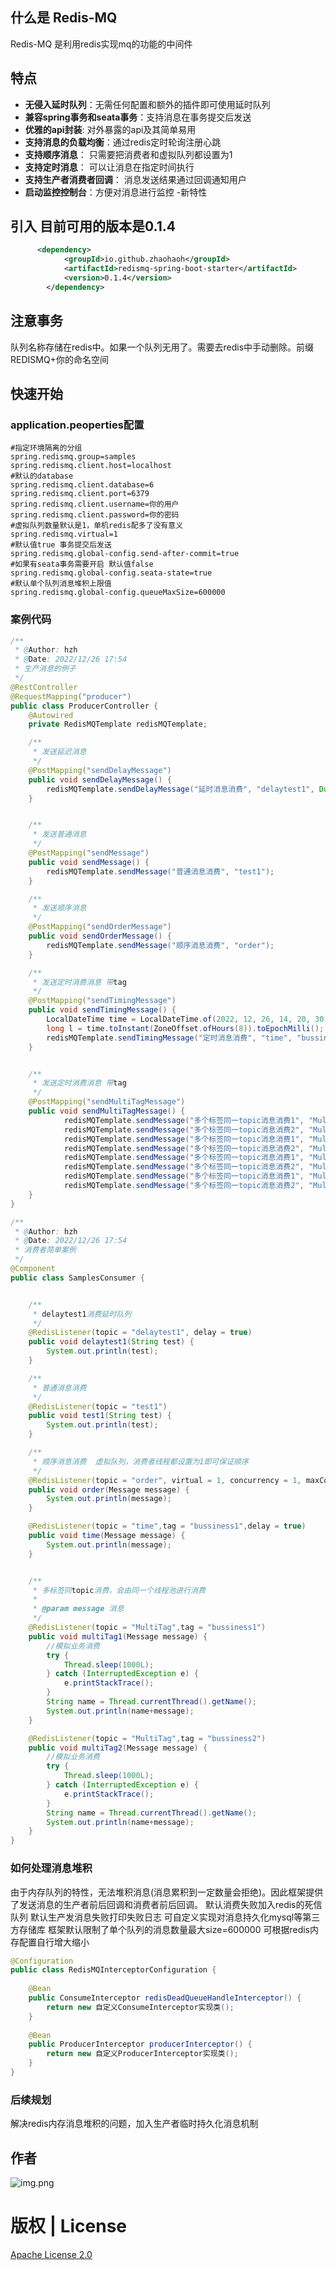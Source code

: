 ## 什么是 Redis-MQ

Redis-MQ 是利用redis实现mq的功能的中间件

## 特点

- **无侵入延时队列**：无需任何配置和额外的插件即可使用延时队列 
- **兼容spring事务和seata事务**：支持消息在事务提交后发送
- **优雅的api封装**:  对外暴露的api及其简单易用
- **支持消息的负载均衡**：通过redis定时轮询注册心跳
- **支持顺序消息**： 只需要把消费者和虚拟队列都设置为1
- **支持定时消息**： 可以让消息在指定时间执行
- **支持生产者消费者回调**： 消息发送结果通过回调通知用户
- **启动监控控制台**：方便对消息进行监控 -新特性
## 引入 目前可用的版本是0.1.4
``` xml
      <dependency>
            <groupId>io.github.zhaohaoh</groupId>
            <artifactId>redismq-spring-boot-starter</artifactId>
            <version>0.1.4</version>
        </dependency>
```
## 注意事务
队列名称存储在redis中。如果一个队列无用了。需要去redis中手动删除。前缀REDISMQ+你的命名空间

## 快速开始

### application.peoperties配置

```properties
#指定环境隔离的分组
spring.redismq.group=samples
spring.redismq.client.host=localhost
#默认的database
spring.redismq.client.database=6
spring.redismq.client.port=6379
spring.redismq.client.username=你的用户
spring.redismq.client.password=你的密码
#虚拟队列数量默认是1，单机redis配多了没有意义
spring.redismq.virtual=1
#默认值true 事务提交后发送
spring.redismq.global-config.send-after-commit=true
#如果有seata事务需要开启 默认值false
spring.redismq.global-config.seata-state=true
#默认单个队列消息堆积上限值
spring.redismq.global-config.queueMaxSize=600000
```
### 案例代码

```java
/**
 * @Author: hzh
 * @Date: 2022/12/26 17:54
 * 生产消息的例子
 */
@RestController
@RequestMapping("producer")
public class ProducerController {
    @Autowired
    private RedisMQTemplate redisMQTemplate;

    /**
     * 发送延迟消息
     */
    @PostMapping("sendDelayMessage")
    public void sendDelayMessage() {
        redisMQTemplate.sendDelayMessage("延时消息消费", "delaytest1", Duration.ofSeconds(60));
    }


    /**
     * 发送普通消息
     */
    @PostMapping("sendMessage")
    public void sendMessage() {
        redisMQTemplate.sendMessage("普通消息消费", "test1");
    }

    /**
     * 发送顺序消息
     */
    @PostMapping("sendOrderMessage")
    public void sendOrderMessage() {
        redisMQTemplate.sendMessage("顺序消息消费", "order");
    }

    /**
     * 发送定时消费消息 带tag
     */
    @PostMapping("sendTimingMessage")
    public void sendTimingMessage() {
        LocalDateTime time = LocalDateTime.of(2022, 12, 26, 14, 20, 30);
        long l = time.toInstant(ZoneOffset.ofHours(8)).toEpochMilli();
        redisMQTemplate.sendTimingMessage("定时消息消费", "time", "bussiness1", l);
    }


    /**
     * 发送定时消费消息 带tag
     */
    @PostMapping("sendMultiTagMessage")
    public void sendMultiTagMessage() {
            redisMQTemplate.sendMessage("多个标签同一topic消息消费1", "MultiTag", "bussiness1");
            redisMQTemplate.sendMessage("多个标签同一topic消息消费2", "MultiTag", "bussiness2");
            redisMQTemplate.sendMessage("多个标签同一topic消息消费1", "MultiTag", "bussiness1");
            redisMQTemplate.sendMessage("多个标签同一topic消息消费2", "MultiTag", "bussiness2");
            redisMQTemplate.sendMessage("多个标签同一topic消息消费1", "MultiTag", "bussiness1");
            redisMQTemplate.sendMessage("多个标签同一topic消息消费2", "MultiTag", "bussiness2");
            redisMQTemplate.sendMessage("多个标签同一topic消息消费1", "MultiTag", "bussiness1");
            redisMQTemplate.sendMessage("多个标签同一topic消息消费2", "MultiTag", "bussiness2");
    }
}

```


```java
/**
 * @Author: hzh
 * @Date: 2022/12/26 17:54
 * 消费者简单案例
 */
@Component
public class SamplesConsumer {


    /**
     * delaytest1消费延时队列
     */
    @RedisListener(topic = "delaytest1", delay = true)
    public void delaytest1(String test) {
        System.out.println(test);
    }

    /**
     * 普通消息消费
     */
    @RedisListener(topic = "test1")
    public void test1(String test) {
        System.out.println(test);
    }

    /**
     * 顺序消息消费  虚拟队列，消费者线程都设置为1即可保证顺序
     */
    @RedisListener(topic = "order", virtual = 1, concurrency = 1, maxConcurrency = 1)
    public void order(Message message) {
        System.out.println(message);
    }

    @RedisListener(topic = "time",tag = "bussiness1",delay = true)
    public void time(Message message) {
        System.out.println(message);
    }


    /**
     * 多标签同topic消费，会由同一个线程池进行消费
     *
     * @param message 消息
     */
    @RedisListener(topic = "MultiTag",tag = "bussiness1")
    public void multiTag1(Message message) {
        //模拟业务消费
        try {
            Thread.sleep(1000L);
        } catch (InterruptedException e) {
            e.printStackTrace();
        }
        String name = Thread.currentThread().getName();
        System.out.println(name+message);
    }

    @RedisListener(topic = "MultiTag",tag = "bussiness2")
    public void multiTag2(Message message) {
        //模拟业务消费
        try {
            Thread.sleep(1000L);
        } catch (InterruptedException e) {
            e.printStackTrace();
        }
        String name = Thread.currentThread().getName();
        System.out.println(name+message);
    }
}
```
### 如何处理消息堆积
由于内存队列的特性，无法堆积消息(消息累积到一定数量会拒绝)。因此框架提供了发送消息的生产者前后回调和消费者前后回调。
默认消费失败加入redis的死信队列
默认生产发消息失败打印失败日志
可自定义实现对消息持久化mysql等第三方存储库
框架默认限制了单个队列的消息数量最大size=600000  可根据redis内存配置自行增大缩小
```java
@Configuration
public class RedisMQInterceptorConfiguration {
    
    @Bean 
    public ConsumeInterceptor redisDeadQueueHandleInterceptor() {
        return new 自定义ConsumeInterceptor实现类();
    }
    
    @Bean 
    public ProducerInterceptor producerInterceptor() {
        return new 自定义ProducerInterceptor实现类();
    }
}
```


### 后续规划
解决redis内存消息堆积的问题，加入生产者临时持久化消息机制

## 作者
![img.png](img.png)
# 版权 | License

[Apache License 2.0](https://www.apache.org/licenses/LICENSE-2.0)


